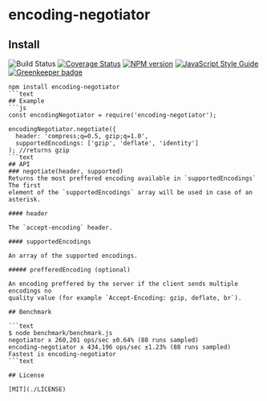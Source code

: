 # encoding-negotiator
## Install

![Build Status](https://github.com/SerayaEryn/encoding-negotiator/workflows/ci/badge.svg)
[![Coverage Status](https://coveralls.io/repos/github/SerayaEryn/encoding-negotiator/badge.svg?branch=master)](https://coveralls.io/github/SerayaEryn/encoding-negotiator?branch=master)
[![NPM version](https://img.shields.io/npm/v/encoding-negotiator.svg?style=flat)](https://www.npmjs.com/package/encoding-negotiator)
[![JavaScript Style Guide](https://img.shields.io/badge/code_style-standard-brightgreen.svg)](https://standardjs.com)
[![Greenkeeper badge](https://badges.greenkeeper.io/SerayaEryn/encoding-negotiator.svg)](https://greenkeeper.io/)

```text
npm install encoding-negotiator
```text
## Example
```js
const encodingNegotiator = require('encoding-negotiator');

encodingNegotiator.negotiate({
  header: 'compress;q=0.5, gzip;q=1.0',
  supportedEncodings: ['gzip', 'deflate', 'identity']
); //returns gzip
```text
## API
### negotiate(header, supported)
Returns the most preffered encoding available in `supportedEncodings` The first 
element of the `supportedEncodings` array will be used in case of an asterisk.

#### header

The `accept-encoding` header.

#### supportedEncodings

An array of the supported encodings.

##### prefferedEncoding (optional)

An encoding preffered by the server if the client sends multiple encodings no 
quality value (for example `Accept-Encoding: gzip, deflate, br`).

## Benchmark

```text
$ node benchmark/benchmark.js 
negotiator x 260,201 ops/sec ±0.64% (88 runs sampled)
encoding-negotiator x 434,196 ops/sec ±1.23% (88 runs sampled)
Fastest is encoding-negotiator
```text

## License

[MIT](./LICENSE)
